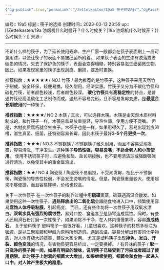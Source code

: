 ```yaml
---
{"dg-publish":true,"permalink":"/Zettelkasten/19a5 筷子的选择/","dgPassFrontmatter":true}
---
```


编号:: 19a5
标题:: 筷子的选择
创建时间:: 2023-03-13 23:59
up:: [[Zettelkasten/19a 油烟机什么时候开？什么时候关？\|19a 油烟机什么时候开？什么时候关？]]
来源:: 

---
不论什么样的筷子，为了延长使用寿命，生产厂家一般都会在筷子表面刷上一层可食用漆，以便让筷子的表面不易被细菌所附着。 如果筷子表面的生漆有脱落或者破损的情况，失去了保护色的筷子，表面会变得粗糙，特别容易滋生细菌微生物。因此，如果发现家里的筷子出现刮痕、磨损，要及时更换。 

推荐指数：★★★★★/ NO.1 竹筷 / 
最为推荐的是竹筷子，这种筷子采用天然竹子制成，安全环保，轻便易携，经久耐用，经济实惠。竹筷子又分为不碳化竹筷和碳化竹筷，前者颜色较浅，后者颜色较深。 **碳化竹筷**具有**高稳定性**的特点，是普通竹筷经高温碳化工艺制作而成，遇热不容易变形，且不容易发霉变质，是**最适合长期使用**的一种筷子。 

**推荐指数：★★★★**/ NO.2 木筷 / 
其次，可以选择木筷。木筷是由天然木质材料制成的，和竹筷子一样，木筷易拿易放重量轻，导热性弱，使用方便不烫嘴。 但是，木材变质腐朽就会生虫子。木筷子也是一样，如果用得久了，容易出现划痕凹槽，滋生真菌、细菌，还特别容易长霉，因此木筷子最好**3-5个月更换一次**。 

**推荐指数：★★★**/ NO.3 不锈钢筷 / 不锈钢筷子经久耐用，而且不容易受潮发霉，容易清洗，干净卫生。这种筷子**导热性强，容易烫嘴，不适合老人和小孩使用**。 使用不锈钢筷子时，应避免和醋、盐长期接触，也不要用清洁球或强酸强碱进行清洗，以免使其中的重金属溶出。 

**推荐指数：★★**/ NO.4 陶瓷筷 / 陶瓷筷不易磨损，不受潮发霉，相比于不锈钢筷，陶瓷筷的导热性较弱，不会发生烫嘴的情况。但是，陶瓷筷重量较大，使用起来不够便捷，而且容易摔碎，价格也较高。


关于一次性筷子 
在一次性筷子的制作过程中用**硫磺**熏蒸，硫磺遇高温会散发。如果使用这种一次性筷子，**遇热释放出的二氧化硫**会跟随食物进入口中，频繁使用容易**腐蚀人体呼吸粘膜**，引起癌变。 而且，还有些作坊将一次性筷子用双氧水漂白。**双氧水具有强烈的腐蚀性**，易对口腔、食道甚至是肠胃造成腐蚀。同时，有些人还用滑石粉打磨一次性筷子，如果消除不干净，在人体内慢慢累积，容易**造成结石**。 
关于塑料筷子 
塑料筷子一般很好看，儿童很喜欢。这种筷子的材质多标注为密胺，是以三聚氰胺和甲醛为原料所制造的。遇到高温，容易分解出有害的化学物质，对人体有极大的损害，建议大家少用。 尤其是塑料筷子出现**掉色、发白、开裂、颜色变浅**的情况，有害物质更容易析出，一定要换掉。
/ 有异味的筷子 / 
**取一只洗净的筷子闻一闻，如果有明显的酸味，说明筷子已经受到了污染或者超过了使用期限。此时筷子上附着的细菌大大增加，如果继续使用，细菌会和食物一起进入口中，对人体产生极大的隐患。**
